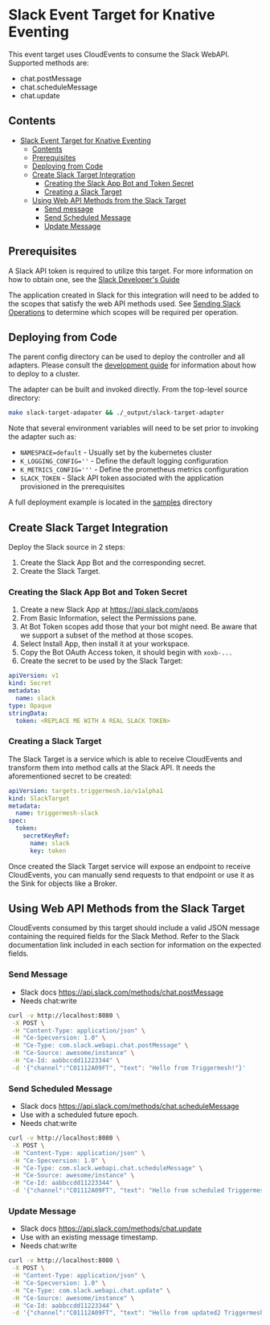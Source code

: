 # Slack Event Target for Knative Eventing

This event target uses CloudEvents to consume the Slack WebAPI.
Supported methods are:

- chat.postMessage
- chat.scheduleMessage
- chat.update

## Contents

- [Slack Event Target for Knative Eventing](#slack-event-target-for-knative-eventing)
  - [Contents](#contents)
  - [Prerequisites](#prerequisites)
  - [Deploying from Code](#deploying-from-code)
  - [Create Slack Target Integration](#create-slack-target-integration)
    - [Creating the Slack App Bot and Token Secret](#creating-the-slack-app-bot-and-token-secret)
    - [Creating a Slack Target](#creating-a-slack-target)
  - [Using Web API Methods from the Slack Target](#using-web-api-methods-from-the-slack-target)
    - [Send message](#send-message)
    - [Send Scheduled Message](#send-scheduled-message)
    - [Update Message](#update-message)

## Prerequisites

A Slack API token is required to utilize this target. For more information on
how to obtain one, see the [Slack Developer's Guide](https://api.slack.com/start)

The application created in Slack for this integration will need to be added
to the scopes that satisfy the web API methods used. See [Sending Slack Operations](#sending-a-slack-message-via-the-target)
to determine which scopes will be required per operation.

## Deploying from Code

The parent config directory can be used to deploy the controller and all adapters. Please
consult the [development guide](../DEVELOPMENT.md) for information about how to deploy to
a cluster.

The adapter can be built and invoked directly.  From the top-level source directory:

```sh
make slack-target-adapater && ./_output/slack-target-adapter
```

Note that several environment variables will need to be set prior to invoking the adapter such as:

  - `NAMESPACE=default`    - Usually set by the kubernetes cluster
  - `K_LOGGING_CONFIG=''`  - Define the default logging configuration
  - `K_METRICS_CONFIG='''` - Define the prometheus metrics configuration
  - `SLACK_TOKEN`          - Slack API token associated with the application provisioned in the prerequisites

A full deployment example is located in the [samples](../samples/slack) directory

## Create Slack Target Integration

Deploy the Slack source in 2 steps:

1. Create the Slack App Bot and the corresponding secret.
1. Create the Slack Target.

### Creating the Slack App Bot and Token Secret

1. Create a new Slack App at https://api.slack.com/apps
1. From Basic Information, select the Permissions pane.
1. At Bot Token scopes add those that your bot might need. Be aware that we support a subset of the method at those scopes.
1. Select Install App, then install it at your workspace.
1. Copy the Bot OAuth Access token, it should begin with `xoxb-...`
1. Create the secret to be used by the Slack Target:

```yaml
apiVersion: v1
kind: Secret
metadata:
  name: slack
type: Opaque
stringData:
  token: <REPLACE ME WITH A REAL SLACK TOKEN>
```

### Creating a Slack Target

The Slack Target is a service which is able to receive CloudEvents and
transform them into method calls at the Slack API. It needs the aforementioned
secret to be created:

```yaml
apiVersion: targets.triggermesh.io/v1alpha1
kind: SlackTarget
metadata:
  name: triggermesh-slack
spec:
  token:
    secretKeyRef:
      name: slack
      key: token
```

Once created the Slack Target service will expose an endpoint to receive
CloudEvents, you can manually send requests to that endpoint or use it as the
Sink for objects like a Broker.

## Using Web API Methods from the Slack Target

CloudEvents consumed by this target should include a valid JSON message
containing the required fields for the Slack Method. Refer to the Slack
documentation link included in each section for information on the expected fields.

### Send Message

- Slack docs https://api.slack.com/methods/chat.postMessage
- Needs chat:write

```sh
curl -v http://localhost:8080 \
 -X POST \
 -H "Content-Type: application/json" \
 -H "Ce-Specversion: 1.0" \
 -H "Ce-Type: com.slack.webapi.chat.postMessage" \
 -H "Ce-Source: awesome/instance" \
 -H "Ce-Id: aabbccdd11223344" \
 -d '{"channel":"C01112A09FT", "text": "Hello from Triggermesh!"}'
```

### Send Scheduled Message

- Slack docs https://api.slack.com/methods/chat.scheduleMessage
- Use with a scheduled future epoch.
- Needs chat:write

```sh
curl -v http://localhost:8080 \
 -X POST \
 -H "Content-Type: application/json" \
 -H "Ce-Specversion: 1.0" \
 -H "Ce-Type: com.slack.webapi.chat.scheduleMessage" \
 -H "Ce-Source: awesome/instance" \
 -H "Ce-Id: aabbccdd11223344" \
 -d '{"channel":"C01112A09FT", "text": "Hello from scheduled Triggermesh!", "post_at": 1593430770}'
```

### Update Message

- Slack docs https://api.slack.com/methods/chat.update
- Use with an existing message timestamp.
- Needs chat:write

```sh
curl -v http://localhost:8080 \
 -X POST \
 -H "Content-Type: application/json" \
 -H "Ce-Specversion: 1.0" \
 -H "Ce-Type: com.slack.webapi.chat.update" \
 -H "Ce-Source: awesome/instance" \
 -H "Ce-Id: aabbccdd11223344" \
 -d '{"channel":"C01112A09FT", "text": "Hello from updated2 Triggermesh!", "ts":"1593430770.001300"}'
```